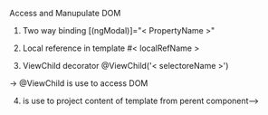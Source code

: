 Access and Manupulate DOM 
1. Two way binding 
        [(ngModal)]="< PropertyName >"

2. Local reference in template
        #< localRefName >
    
3. ViewChild decorator
        @ViewChild('< selectoreName >') <propertyname>

-> @ViewChild is use to access DOM

4. <ng-content>  
        is use to project content of template from perent component-->
